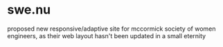 swe.nu
======

proposed new responsive/adaptive site for mccormick society of women engineers, as their web layout hasn't been updated in a small eternity
